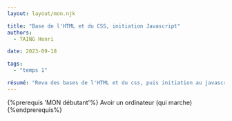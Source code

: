 ```yaml
---
layout: layout/mon.njk

title: "Base de l'HTML et du CSS, initiation Javascript"
authors:
  - TAING Henri

date: 2023-09-18

tags:
  - "temps 1"

résumé: "Revu des bases de l'HTML et du css, puis initiation au javascript (React ?)."
---
```


{%prerequis 'MON débutant'%}
Avoir un ordinateur (qui marche)
{%endprerequis%}
